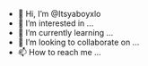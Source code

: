 - 👋 Hi, I’m @Itsyaboyxlo
- 👀 I’m interested in ...
- 🌱 I’m currently learning ...
- 💞️ I’m looking to collaborate on ...
- 📫 How to reach me ...

<!---
Itsyaboyxlo/Itsyaboyxlo is a ✨ special ✨ repository because its `README.md` (this file) appears on your GitHub profile.
You can click the Preview link to take a look at your changes.
--->
